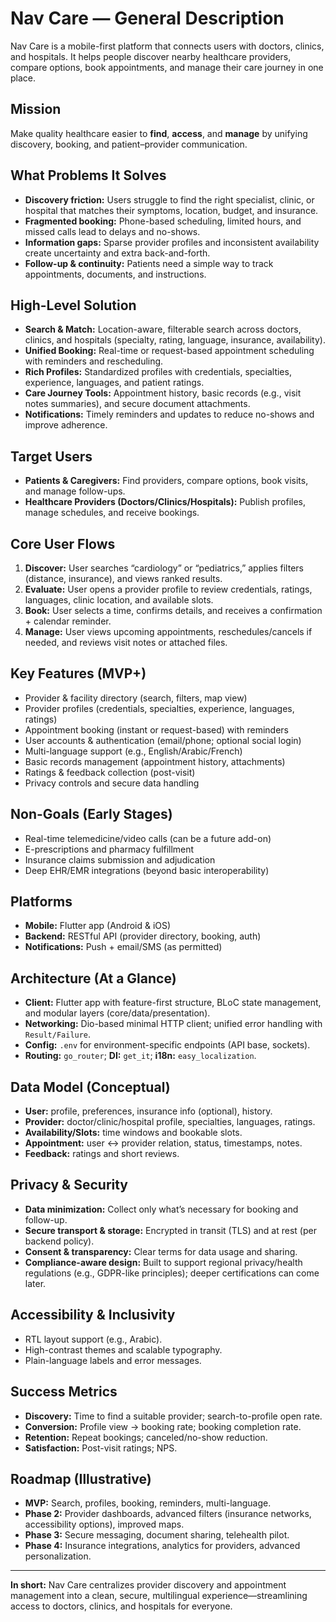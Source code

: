 # Nav Care — General Description

Nav Care is a mobile-first platform that connects users with doctors, clinics, and hospitals. It helps people discover nearby healthcare providers, compare options, book appointments, and manage their care journey in one place.

## Mission

Make quality healthcare easier to **find**, **access**, and **manage** by unifying discovery, booking, and patient–provider communication.

## What Problems It Solves

* **Discovery friction:** Users struggle to find the right specialist, clinic, or hospital that matches their symptoms, location, budget, and insurance.
* **Fragmented booking:** Phone-based scheduling, limited hours, and missed calls lead to delays and no-shows.
* **Information gaps:** Sparse provider profiles and inconsistent availability create uncertainty and extra back-and-forth.
* **Follow-up & continuity:** Patients need a simple way to track appointments, documents, and instructions.

## High-Level Solution

* **Search & Match:** Location-aware, filterable search across doctors, clinics, and hospitals (specialty, rating, language, insurance, availability).
* **Unified Booking:** Real-time or request-based appointment scheduling with reminders and rescheduling.
* **Rich Profiles:** Standardized profiles with credentials, specialties, experience, languages, and patient ratings.
* **Care Journey Tools:** Appointment history, basic records (e.g., visit notes summaries), and secure document attachments.
* **Notifications:** Timely reminders and updates to reduce no-shows and improve adherence.

## Target Users

* **Patients & Caregivers:** Find providers, compare options, book visits, and manage follow-ups.
* **Healthcare Providers (Doctors/Clinics/Hospitals):** Publish profiles, manage schedules, and receive bookings.

## Core User Flows

1. **Discover:** User searches “cardiology” or “pediatrics,” applies filters (distance, insurance), and views ranked results.
2. **Evaluate:** User opens a provider profile to review credentials, ratings, languages, clinic location, and available slots.
3. **Book:** User selects a time, confirms details, and receives a confirmation + calendar reminder.
4. **Manage:** User views upcoming appointments, reschedules/cancels if needed, and reviews visit notes or attached files.

## Key Features (MVP+)

* Provider & facility directory (search, filters, map view)
* Provider profiles (credentials, specialties, experience, languages, ratings)
* Appointment booking (instant or request-based) with reminders
* User accounts & authentication (email/phone; optional social login)
* Multi-language support (e.g., English/Arabic/French)
* Basic records management (appointment history, attachments)
* Ratings & feedback collection (post-visit)
* Privacy controls and secure data handling

## Non-Goals (Early Stages)

* Real-time telemedicine/video calls (can be a future add-on)
* E-prescriptions and pharmacy fulfillment
* Insurance claims submission and adjudication
* Deep EHR/EMR integrations (beyond basic interoperability)

## Platforms

* **Mobile:** Flutter app (Android & iOS)
* **Backend:** RESTful API (provider directory, booking, auth)
* **Notifications:** Push + email/SMS (as permitted)

## Architecture (At a Glance)

* **Client:** Flutter app with feature-first structure, BLoC state management, and modular layers (core/data/presentation).
* **Networking:** Dio-based minimal HTTP client; unified error handling with `Result/Failure`.
* **Config:** `.env` for environment-specific endpoints (API base, sockets).
* **Routing:** `go_router`; **DI:** `get_it`; **i18n:** `easy_localization`.

## Data Model (Conceptual)

* **User:** profile, preferences, insurance info (optional), history.
* **Provider:** doctor/clinic/hospital profile, specialties, languages, ratings.
* **Availability/Slots:** time windows and bookable slots.
* **Appointment:** user ↔ provider relation, status, timestamps, notes.
* **Feedback:** ratings and short reviews.

## Privacy & Security

* **Data minimization:** Collect only what’s necessary for booking and follow-up.
* **Secure transport & storage:** Encrypted in transit (TLS) and at rest (per backend policy).
* **Consent & transparency:** Clear terms for data usage and sharing.
* **Compliance-aware design:** Built to support regional privacy/health regulations (e.g., GDPR-like principles); deeper certifications can come later.

## Accessibility & Inclusivity

* RTL layout support (e.g., Arabic).
* High-contrast themes and scalable typography.
* Plain-language labels and error messages.

## Success Metrics

* **Discovery:** Time to find a suitable provider; search-to-profile open rate.
* **Conversion:** Profile view → booking rate; booking completion rate.
* **Retention:** Repeat bookings; canceled/no-show reduction.
* **Satisfaction:** Post-visit ratings; NPS.

## Roadmap (Illustrative)

* **MVP:** Search, profiles, booking, reminders, multi-language.
* **Phase 2:** Provider dashboards, advanced filters (insurance networks, accessibility options), improved maps.
* **Phase 3:** Secure messaging, document sharing, telehealth pilot.
* **Phase 4:** Insurance integrations, analytics for providers, advanced personalization.

---

**In short:** Nav Care centralizes provider discovery and appointment management into a clean, secure, multilingual experience—streamlining access to doctors, clinics, and hospitals for everyone.
